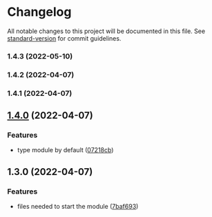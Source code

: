 # Changelog

All notable changes to this project will be documented in this file. See [standard-version](https://github.com/conventional-changelog/standard-version) for commit guidelines.

### 1.4.3 (2022-05-10)

### 1.4.2 (2022-04-07)

### 1.4.1 (2022-04-07)

## [1.4.0](https://github.com/Paker30/easy-start/compare/v1.3.0...v1.4.0) (2022-04-07)


### Features

* type module by default ([07218cb](https://github.com/Paker30/easy-start/commit/07218cbb94e48e27e9811ffb0040cec5b0664372))

## 1.3.0 (2022-04-07)


### Features

* files needed to start the module ([7baf693](https://github.com/Paker30/easy-start/commit/7baf693d3ec669e652b7169043195e4fa1e166c8))

